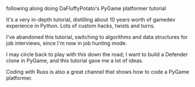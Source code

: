 following along doing DaFluffyPotato's PyGame platformer tutorial  

It's a very in-depth tutorial, distilling about 10 years worth of 
gamedev experience in Python. Lots of custom hacks, twists and turns.

I've abandoned this tutorial, switching to algorithms and data structures
for job interviews, since I'm now in job hunting mode. 

I may circle back to play with this down the road; I want to build a 
Defender clone in PyGame, and this tutorial gave me a lot of ideas.  

Coding with Russ is also a great channel that shows how to code a
PyGame platformer.
